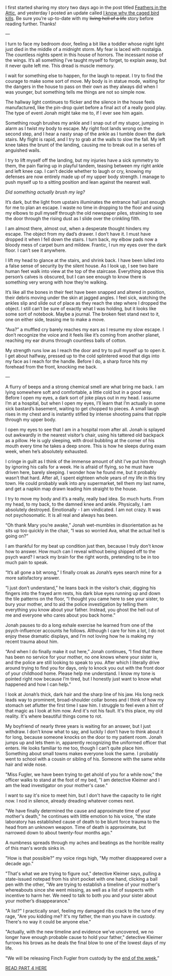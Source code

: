 I first started sharing my story two days ago in the post titled [Feathers in the Attic](https://www.reddit.com/r/nosleep/comments/vngwif/feathers_in_the_attic/), and yesterday I posted an update called [I know why the caged bird kills](https://www.reddit.com/r/nosleep/comments/voa3x0/i_know_why_the_caged_bird_kills/). Be sure you’re up-to-date with my ~~living hell of a life~~ story before reading further. Thanks!

—

I turn to face my bedroom door, feeling a bit like a toddler whose night light just died in the middle of a midnight storm. My fear is laced with nostalgia. The countless nights spent in this house of horrors. The incessant noise of the wings. It’s all something I’ve taught myself to forget, to explain away, but it never quite left me. This dread is muscle memory.

I wait for something else to happen, for the laugh to repeat. I try to find the courage to make some sort of move. My body is in statue mode, waiting for the dangers in the house to pass on their own as they always did when I was younger, but something tells me things are not so simple now.

The hallway light continues to flicker and the silence in the house feels manufactured, like the pin-drop quiet before a final act of a really good play. The type of event Jonah might take me to, if I ever see him again.

Something rough brushes my ankle and I snap out of my stupor, jumping in alarm as I twist my body to escape. My right foot lands wrong on the second step, and I hear a nasty snap of the ankle as I tumble down the dark stairs. My flight is rapid, and I try to grab at the walls to slow the fall. My left knee takes the brunt of the landing, causing me to break out in a series of anguished wails.

I try to lift myself off the landing, but my injuries have a sick symmetry to them, the pain flaring up in playful tandem, teasing between my right ankle and left knee cap. I can’t decide whether to laugh or cry, knowing my defenses are now entirely made up of my upper body strength. I manage to push myself up to a sitting position and lean against the nearest wall.

*Did something actually brush my leg?*

It’s dark, but the light from upstairs illuminates the entrance hall just enough for me to plan an escape. I waste no time in dropping to the floor and using my elbows to pull myself through the old newspaper piles, straining to see the door through the rising dust as I slide over the crinkling filth.

I am almost there, almost out, when a desperate thought hinders my escape. The object from my dad’s drawer. I don’t have it. I must have dropped it when I fell down the stairs. I turn back, my elbow pads now a bloody mess of carpet burn and mildew. Frantic, I run my eyes over the dark floor. I can’t see it anywhere.

I lift my head to glance at the stairs, and shrink back. I have been lulled into a false sense of security by the silent house. As I look up, I see two bare human feet walk into view at the top of the staircase. Everything above this person’s calves is obscured, but I can see enough to know there is something very wrong with how they’re walking.

It’s like all the bones in their feet have been snapped and altered in position, their debris moving under the skin at jagged angles. I feel sick, watching the ankles slip and slide out of place as they reach the step where I dropped the object. I still can’t be sure of exactly what I was holding, but it looks like some sort of notebook. Maybe a journal. The broken feet stand next to it, one on either side, teasing me to make a move.

“Ava?” a muffled cry barely reaches my ears as I resume my slow escape. I don’t recognize the voice and it feels like it’s coming from another planet, reaching my ear drums through countless balls of cotton.

My strength runs low as I reach the door and try to pull myself up to open it. I get about halfway, pressed up to the cold splintered wood that digs into my face as I reach for the handle. Before I do, a sharp force hits my forehead from the front, knocking me back.

—

A flurry of beeps and a strong chemical smell are what bring me back. I am lying somewhere soft and comfortable, a little cold but in a good way. Before I open my eyes, a dark sort of joke plays out in my head. I assume I’m at a hospital, but when I open my eyes, I’ll learn that I’m actually in some sick bastard’s basement, waiting to get chopped to pieces. A small laugh rises in my chest and is instantly stifled by intense shooting pains that ripple through my upper body.

I open my eyes to see that I am in a hospital room after all. Jonah is splayed out awkwardly in the nearest visitor’s chair, using his tattered old backpack as a pillow. He is ugly sleeping, with drool bubbling at the corner of his mouth every time he takes a deep snore. This is how he sleeps during exam week, when he’s absolutely exhausted.

I cringe in guilt as I think of the immense amount of shit I’ve put him through by ignoring his calls for a week. He is afraid of flying, so he must have driven here, barely sleeping. I wonder how he found me, but it probably wasn’t that hard. After all, I spent eighteen whole years of my life in this tiny town. He could probably walk into any supermarket, tell them my last name, and get a napkin map drawn leading him straight to the house.

I try to move my body and it’s a really, really bad idea. So much hurts. From my head, to my back, to the damned knee and ankle. Physically, I am absolutely destroyed. Emotionally - I am vindicated. I am not crazy. It was not psychosomatic. It is all real and always has been.

“Oh thank Mary you’re awake,” Jonah wet-mumbles in disorientation as he sits up too quickly in the chair, “I was so worried Ava, what the actual hell is going on?”

I am thankful for my beat up condition just then, because I truly don’t know how to answer. How much can I reveal without being shipped off to the psych ward? I wrack my brain for the right words, pretending to be in too much pain to speak.

“It’s all gone a bit wrong,” I finally croak as Jonah’s eyes search mine for a more satisfactory answer.

“I just don’t understand,” he leans back in the visitor’s chair, digging his fingers into the frayed arm rests, his dark blue eyes running up and down the tile patterns on the floor, “I thought you came here to see your sister, to bury your mother, and to aid the police investigation by telling them everything you know about your father. Instead, you ghost the hell out of me and everyone who cares about you back home.”

Jonah pauses to do a long exhale exercise he learned from one of the psych-influencer accounts he follows. Although I care for him a lot, I do not enjoy these dramatic displays, and I’m not loving how he is making my recent trauma about him.

“And when I do finally make it out here,” Jonah continues, “I find that there has been no service for your mother, no one knows where your sister is, and the police are still looking to speak to you. After which I literally drive around trying to find you for days, only to knock you out with the front door of your childhood home. Please help me understand. I know my tone is pointed right now because I’m tired, but I honestly just want to know what happened and how I can help.”

I look at Jonah’s thick, dark hair and the sharp line of his jaw. His long neck leads way to prominent, broad-shoulder collar bones and I think of how my stomach set aflutter the first time I saw him. I struggle to feel even a hint of that magic as I look at him now. And it's not his fault. It's this place, my old reality. It's where beautiful things come to rot.

My boyfriend of nearly three years is waiting for an answer, but I just withdraw. I don’t know what to say, and luckily I don’t have to think about it for long, because someone knocks on the door to my patient room. Jonah jumps up and lets them in, apparently recognizing the uniformed officer that enters. He looks familiar to me too, though I can’t quite place him. Something about small towns makes everyone look the same. I probably went to school with a cousin or sibling of his. Someone with the same white hair and wide nose.

"Miss Fugler, we have been trying to get ahold of you for a while now," the officer walks to stand at the foot of my bed, "I am detective Kleimer and I am the lead investigator on your mother's case."

I want to say it's nice to meet him, but I don't have the capacity to lie right now. I nod in silence, already dreading whatever comes next.

"We have finally determined the cause and approximate time of your mother's death," he continues with little emotion to his voice, "the state laboratory has established cause of death to be blunt force trauma to the head from an unknown weapon. Time of death is approximate, but narrowed down to about twenty-four months ago."

A numbness spreads through my aches and beatings as the horrible reality  of this man's words sinks in.

"How is that possible?" my voice rings high, "My mother disappeared over a decade ago."

"That's what we are trying to figure out," detective Kleimer says, pulling a state-issued notepad from his shirt pocket with one hand, clicking a ball pen with the other, "We are trying to establish a timeline of your mother's whereabouts since she went missing, as well as a list of suspects with incentive to harm her. We need to talk to both you and your sister about your mother’s disappearance."

"A list?" I practically snarl, feeling my damaged ribs crack to the tune of my rage, "Are you kidding me? It's my father, the man you have in custody. There's no way it could be anyone else."

"Actually, with the new timeline and evidence we’ve uncovered, we no longer have enough probable cause to hold your father," detective Kleimer furrows his brows as he deals the final blow to one of the lowest days of my life.

"We will be releasing Finch Fugler from custody by the [end of the week.](https://www.reddit.com/r/peculi_Dar/comments/vnkyf3/feathers_in_the_attic_series_hub/)”

[READ PART 4 HERE](https://www.reddit.com/r/nosleep/comments/vrxzhc/fine_feathered_foes/)